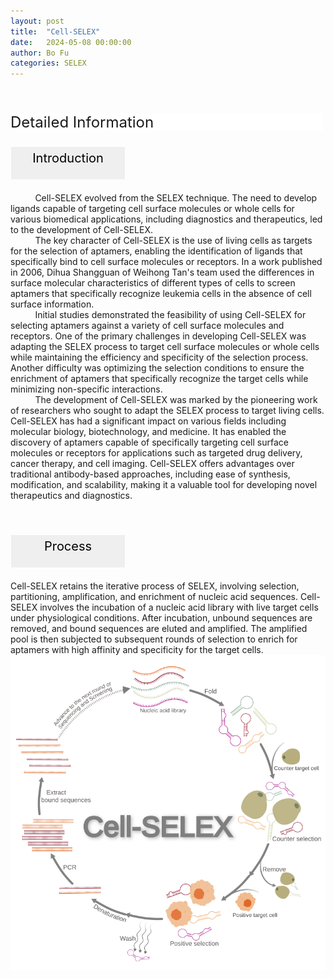 ```yaml
---
layout: post
title:  "Cell-SELEX"
date:   2024-05-08 00:00:00
author: Bo Fu
categories: SELEX
---
```

<html>
<head>
  <title>横向排列的点击按钮</title>
  <style>
    /* 按钮容器样式 */
    .button-container {
      display: flex;
      justify-content: left;
      align-items: center;
      height: 50px;
    }
    /* 按钮样式 */
    .button {
      display: block;
      padding: 10px;
      font-size:24px;
      margin-right: 10px;
      text-align: center;
      background-color: #ffffff;
      color: #520049;
      text-decoration: none;
      border: 1px solid #520049;
      border-radius: 5px;
    }
    /* 鼠标悬停样式 */
    .button:hover {
      background-color: #c9c5c5;
      cursor: pointer;
    }
  </style>
</head>
</html>

<html lang="zh-cn">
<head>
<meta charset="utf-8"> 
<style>
  .header_box {
    display: block;
    font-size: 24px;
    background-color: #ffffff;
    text-decoration: none;
    border-radius: 1px;
    width: 500px;
    border-width: 1px 1px 2px 1px;
    border-color: #ffffff #ffffff #ffffff #ffffff;
}
.blowheader_box{
    display: block;
      padding: 6px;
      font-size:20px;
      margin-right: 10px;
      text-align: center;
      background-color: #efefef;
      color: #000000;
      text-decoration: none;
      border: 1px solid #ffffff;
      border-radius: 1px;
      width:170px;
	    height:40px;
  }
  .box_style{
    background: #ffffff;
  }
  blockquote {
  margin: 0 0 0px;
  }
</style>
</head>
<p><br /></p>


<p class="header_box" id="Structure">Detailed Information</p>
<p class="blowheader_box">Introduction</p>
<font>&nbsp;&nbsp;&nbsp;&nbsp;&nbsp;&nbsp;&nbsp;&nbsp;&nbsp;&nbsp;Cell-SELEX evolved from the SELEX technique. The need to develop ligands capable of targeting cell surface molecules or whole cells for various biomedical applications, including diagnostics and therapeutics, led to the development of Cell-SELEX.<br>
&nbsp;&nbsp;&nbsp;&nbsp;&nbsp;&nbsp;&nbsp;&nbsp;&nbsp;&nbsp;The key character of Cell-SELEX is the use of living cells as targets for the selection of aptamers, enabling the identification of ligands that specifically bind to cell surface molecules or receptors. In a work published in 2006, Dihua Shangguan of Weihong Tan's team used the differences in surface molecular characteristics of different types of cells to screen aptamers that specifically recognize leukemia cells in the absence of cell surface information.<br>
&nbsp;&nbsp;&nbsp;&nbsp;&nbsp;&nbsp;&nbsp;&nbsp;&nbsp;&nbsp;Initial studies demonstrated the feasibility of using Cell-SELEX for selecting aptamers against a variety of cell surface molecules and receptors. One of the primary challenges in developing Cell-SELEX was adapting the SELEX process to target cell surface molecules or whole cells while maintaining the efficiency and specificity of the selection process. Another difficulty was optimizing the selection conditions to ensure the enrichment of aptamers that specifically recognize the target cells while minimizing non-specific interactions.<br> 
&nbsp;&nbsp;&nbsp;&nbsp;&nbsp;&nbsp;&nbsp;&nbsp;&nbsp;&nbsp;The development of Cell-SELEX was marked by the pioneering work of researchers who sought to adapt the SELEX process to target living cells. Cell-SELEX has had a significant impact on various fields including molecular biology, biotechnology, and medicine.  It has enabled the discovery of aptamers capable of specifically targeting cell surface molecules or receptors for applications such as targeted drug delivery, cancer therapy, and cell imaging.  Cell-SELEX offers advantages over traditional antibody-based approaches, including ease of synthesis, modification, and scalability, making it a valuable tool for developing novel therapeutics and diagnostics.
</font>
<br>
<br>
<br>

<p class="blowheader_box">Process</p>             
<font >Cell-SELEX retains the iterative process of SELEX, involving selection, partitioning, amplification, and enrichment of nucleic acid sequences. Cell-SELEX involves the incubation of a nucleic acid library with live target cells under physiological conditions. After incubation, unbound sequences are removed, and bound sequences are eluted and amplified. The amplified pool is then subjected to subsequent rounds of selection to enrich for aptamers with high affinity and specificity for the target cells.</font>
<img src="/images/SELEX/Cell-SELEX.svg" alt="drawing" style="width:800px;display:block;margin:0 auto;border-radius:0;" class="img-responsive">
<div style="display: flex; justify-content: center;">   
</div>
<br>


